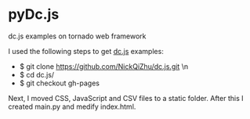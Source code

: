 pyDc.js
=======

dc.js examples on tornado web framework

I used the following steps to get [dc.js](https://github.com/NickQiZhu/dc.js.git ) examples:
* $ git clone https://github.com/NickQiZhu/dc.js.git \n
* $ cd dc.js/
* $ git checkout gh-pages

Next, I moved CSS, JavaScript and CSV files to a static folder.  After this I created main.py and medify index.html.
